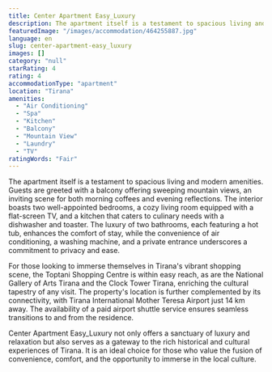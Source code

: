 ```yaml
---
title: Center Apartment Easy_Luxury
description: The apartment itself is a testament to spacious living and modern amenities. Guests are greeted with a balcony offering sweeping mountain views, an inviting sce
featuredImage: "/images/accommodation/464255887.jpg"
language: en
slug: center-apartment-easy_luxury
images: []
category: "null"
starRating: 4
rating: 4
accommodationType: "apartment"
location: "Tirana"
amenities:
  - "Air Conditioning"
  - "Spa"
  - "Kitchen"
  - "Balcony"
  - "Mountain View"
  - "Laundry"
  - "TV"
ratingWords: "Fair"
---
```


The apartment itself is a testament to spacious living and modern amenities. Guests are greeted with a balcony offering sweeping mountain views, an inviting scene for both morning coffees and evening reflections. The interior boasts two well-appointed bedrooms, a cozy living room equipped with a flat-screen TV, and a kitchen that caters to culinary needs with a dishwasher and toaster. The luxury of two bathrooms, each featuring a hot tub, enhances the comfort of stay, while the convenience of air conditioning, a washing machine, and a private entrance underscores a commitment to privacy and ease.

For those looking to immerse themselves in Tirana's vibrant shopping scene, the Toptani Shopping Centre is within easy reach, as are the National Gallery of Arts Tirana and the Clock Tower Tirana, enriching the cultural tapestry of any visit. The property's location is further complemented by its connectivity, with Tirana International Mother Teresa Airport just 14 km away. The availability of a paid airport shuttle service ensures seamless transitions to and from the residence.

Center Apartment Easy_Luxury not only offers a sanctuary of luxury and relaxation but also serves as a gateway to the rich historical and cultural experiences of Tirana. It is an ideal choice for those who value the fusion of convenience, comfort, and the opportunity to immerse in the local culture.


